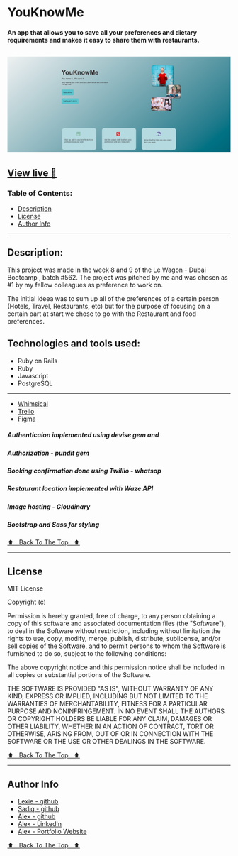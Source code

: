 
# YouKnowMe
<h4>An app that allows you to save all your preferences and dietary requirements and makes it easy to share them with restaurants.</h4>


![Project Image](https://github.com/alex4tm/portfolio-v1/blob/master/src/images/youknowme-landing.jpg)
---
<a href="https://youknowme.app/">View live 🚀</a>
---

### Table of Contents:

- [Description](#description)
- [License](#license)
- [Author Info](#author-info)

---

## Description:

This project was made in the week 8 and 9 of the Le Wagon - Dubai Bootcamp , batch #562.
The project was pitched by me and was chosen as #1 by my fellow colleagues as preference to work on.

The initial ideea was to sum up all of the preferences of a certain person (Hotels, Travel, Restaurants, etc) but for the purpose of focusing on a certain part at start we chose to go with the Restaurant and food preferences.


## Technologies and tools used:

- Ruby on Rails 
- Ruby
- Javascript
- PostgreSQL

---

- [Whimsical](https://whimsical.com/pa-2-0-XassrC8Nqp2mZ8WepGbwfW)
- [Trello](https://trello.com/b/ThRUG0aj/pa-20)
- [Figma](https://www.figma.com/file/ixiQVaI1JT1are5JzmVGvf/?node-id=1%3A37)


<h5> Authenticaion implemented using devise gem and  </h5>

<h5> Authorization - pundit gem  </h5>

<h5> Booking confirmation done using Twillio - whatsap  </h5>

<h5> Restaurant location implemented with Waze API </h5>

<h5> Image hosting - Cloudinary </h5>

<h5> Bootstrap and Sass for styling </h5>

[⬆ &nbsp; Back To The Top &nbsp; ⬆ ](#youknowme)

---

## License

MIT License

Copyright (c)

Permission is hereby granted, free of charge, to any person obtaining a copy
of this software and associated documentation files (the "Software"), to deal
in the Software without restriction, including without limitation the rights
to use, copy, modify, merge, publish, distribute, sublicense, and/or sell
copies of the Software, and to permit persons to whom the Software is
furnished to do so, subject to the following conditions:

The above copyright notice and this permission notice shall be included in all
copies or substantial portions of the Software.

THE SOFTWARE IS PROVIDED "AS IS", WITHOUT WARRANTY OF ANY KIND, EXPRESS OR
IMPLIED, INCLUDING BUT NOT LIMITED TO THE WARRANTIES OF MERCHANTABILITY,
FITNESS FOR A PARTICULAR PURPOSE AND NONINFRINGEMENT. IN NO EVENT SHALL THE
AUTHORS OR COPYRIGHT HOLDERS BE LIABLE FOR ANY CLAIM, DAMAGES OR OTHER
LIABILITY, WHETHER IN AN ACTION OF CONTRACT, TORT OR OTHERWISE, ARISING FROM,
OUT OF OR IN CONNECTION WITH THE SOFTWARE OR THE USE OR OTHER DEALINGS IN THE
SOFTWARE.

[⬆ &nbsp; Back To The Top &nbsp; ⬆ ](#youknowme)

---

## Author Info
- [Lexie - github](https://github.com/lexie-claudia)
- [Sadiq - github](https://github.com/sadiqalli)
- [Alex - github](https://github.com/alex4tm)
- [Alex - LinkedIn](https://www.linkedin.com/in/iliesi-alexandru/)
- [Alex - Portfolio Website](https://iliesialexandru.com)

[⬆ &nbsp; Back To The Top &nbsp; ⬆ ](#youknowme)
